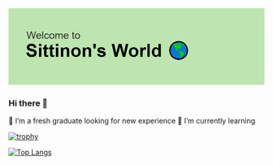 
![MyHeader](/header.png)

### Hi there 👋

🔭 I’m a fresh graduate looking for new experience
🌱 I’m currently learning 

[![trophy](https://github-profile-trophy.vercel.app/?username=iomxin&column=4&theme=matrix&margin-w=15&margin-h=15)](https://github.com/ryo-ma/github-profile-trophy)

[![Top Langs](https://github-readme-stats.vercel.app/api/top-langs/?username=iomxin&theme=blue-green&layout=compact)](https://github.com/anuraghazra/github-readme-stats)
<!--
- 👯 I’m looking to collaborate on ...
- 🤔 I’m looking for help with ...
- 💬 Ask me about ...
- 📫 How to reach me: ...
- 😄 Pronouns: ...
- ⚡ Fun fact: ...

